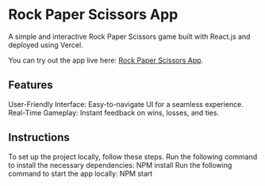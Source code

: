 <h1>Rock Paper Scissors App</h1>
  A simple and interactive Rock Paper Scissors game built with React.js and deployed using Vercel.

  You can try out the app live here: [Rock Paper Scissors App](https://rps-alpha-two.vercel.app/).

<h2>Features</h2>
  User-Friendly Interface: Easy-to-navigate UI for a seamless experience.
  Real-Time Gameplay: Instant feedback on wins, losses, and ties.

<h2>Instructions</h2>
To set up the project locally, follow these steps.
Run the following command to install the necessary dependencies:
  NPM install
Run the following command to start the app locally:
  NPM start

